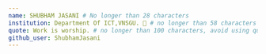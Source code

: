 ```yaml
---
name: SHUBHAM JASANI # No longer than 28 characters
institution: Department Of ICT,VNSGU. 🚩 # no longer than 58 characters
quote: Work is worship. # no longer than 100 characters, avoid using quotes(") to guarantee the format remains the same.
github_user: ShubhamJasani
---
```

